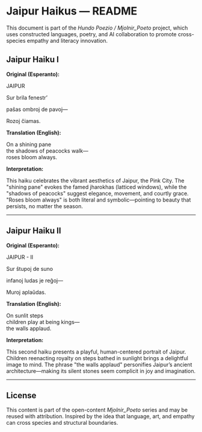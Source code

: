 # Jaipur Haikus — README

This document is part of the *Hundo Poezio / Mjolnir_Poeto* project, which uses constructed languages, poetry, and AI collaboration to promote cross-species empathy and literacy innovation.

## Jaipur Haiku I

**Original (Esperanto):**

JAIPUR

Sur brila fenestr’

paŝas ombroj de pavoj—

Rozoj ĉiamas.


**Translation (English):**

On a shining pane  
the shadows of peacocks walk—  
roses bloom always.

**Interpretation:**

This haiku celebrates the vibrant aesthetics of Jaipur, the Pink City. The "shining pane" evokes the famed jharokhas (latticed windows), while the "shadows of peacocks" suggest elegance, movement, and courtly grace. "Roses bloom always" is both literal and symbolic—pointing to beauty that persists, no matter the season.

---

## Jaipur Haiku II

**Original (Esperanto):**

JAIPUR - II

Sur ŝtupoj de suno

infanoj ludas je reĝoj—

Muroj aplaŭdas.


**Translation (English):**

On sunlit steps  
children play at being kings—  
the walls applaud.

**Interpretation:**

This second haiku presents a playful, human-centered portrait of Jaipur. Children reenacting royalty on steps bathed in sunlight brings a delightful image to mind. The phrase "the walls applaud" personifies Jaipur’s ancient architecture—making its silent stones seem complicit in joy and imagination.

---

## License

This content is part of the open-content *Mjolnir_Poeto* series and may be reused with attribution. Inspired by the idea that language, art, and empathy can cross species and structural boundaries.
